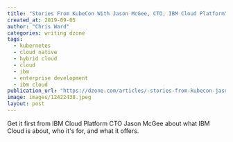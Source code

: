 ```yaml
---
title: "Stories From KubeCon With Jason McGee, CTO, IBM Cloud Platform"
created_at: 2019-09-05
author: "Chris Ward"
categories: writing dzone
tags: 
  - kubernetes
  - cloud native
  - hybrid cloud
  - cloud
  - ibm
  - enterprise development
  - ibm cloud
publication_url: "https://dzone.com/articles/-stories-from-kubecon-jason-mcgee-cto-ibm-cloud-pl"
image: images/12422438.jpeg
layout: post
---
```

Get it first from IBM Cloud Platform CTO Jason McGee about what IBM Cloud is about, who it's for, and what it offers.

